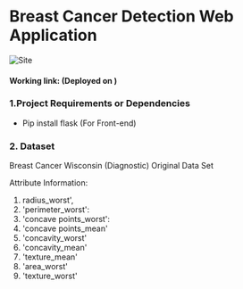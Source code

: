 # Breast Cancer Detection Web Application


![Site 
](https://breast-cancer-detection-web-app.onrender.com)



#### Working link: (Deployed on ) 

### 1.Project Requirements or Dependencies
* Pip install flask (For Front-end)

### 2. Dataset
Breast Cancer Wisconsin (Diagnostic) Original Data Set

Attribute Information:
1.	radius_worst',  
2.	'perimeter_worst':
3.	'concave points_worst':
4.	'concave points_mean'
5.	'concavity_worst'
6.	'concavity_mean'
7.	'texture_mean'
8.	'area_worst'
9.	'texture_worst'



